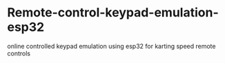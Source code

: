 # Remote-control-keypad-emulation-esp32
online controlled keypad emulation using esp32 for karting speed remote controls

